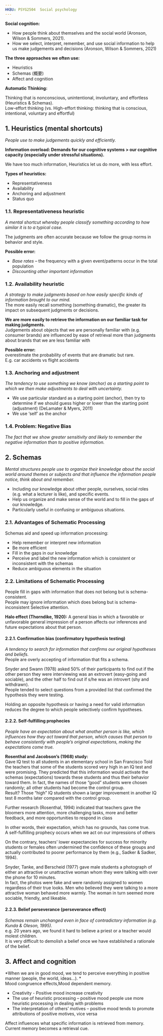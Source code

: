 ```yaml
---
HKBU: PSYG2504  Social psychology
---
```


**Social cognition:**  

- How people think about themselves and the social world (Aronson, Wilson & Sommers, 2021).  
- How we select, interpret, remember, and use social information to help us make judgements and decisions (Aronson, Wilson & Sommers, 2021)

**The three approaches we often use:**

- Heuristics
- Schemas (概要)
- Affect and cognition

**Automatic Thinking:**

Thinking that is nonconscious, unintentional, involuntary, and effortless (Heuristics & Schemas).  
Low-effort thinking (vs. High-effort thinking: thinking that is conscious, intentional, voluntary and effortful)

## 1. Heuristics (mental shortcuts)

*People use to make judgements quickly and efficiently.*

**Information overload: Demands for our cognitive systems > our cognitive capacity (especially under stressful situations).**

We have too much information, Heuristics let us do more, with less effort.

**Types of heuristics:**

- Representativeness 
- Availability 
- Anchoring and adjustment
- Status quo

### 1.1. Representativeness heuristic

*A mental shortcut whereby people classify something according to how similar it is to a typical case.*

The judgments are often accurate because we follow the group norms in behavior and style.

**Possible error:** 

- *Base rates* – the frequency with a given event/patterns occur in the total population
- *Discounting other important information*

### 1.2. Availability heuristic

*A strategy to make judgments based on how *easily* specific kinds of information brought to our mind.*  
The more easily recall something (something dramatic), the greater its impact on subsequent judgments or decisions.

**We are more easily to retrieve the information on our familiar task for making judgments.**  
Judgements about objects that we are personally familiar with (e.g. consumer brands) are influenced by ease of retrieval more than judgments about brands that we are less familiar with 

**Possible error:**  
overestimate the probability of events that are dramatic but rare.  
E.g. car accidents vs flight accidents

### 1.3. Anchoring and adjustment

*The tendency to use something we know (anchor) as a starting point to which we then make adjustments to deal with uncertainty.*

- We use particular standard as a starting point (anchor), then try to determine if we should guess higher or lower than the starting point (adjustment) (DeLamater & Myers, 2011)
- We use ‘self’ as the anchor

### 1.4. Problem: Negative Bias

*The fact that we show greater sensitivity and likely to remember the negative information than to positive information.*

## 2. Schemas

*Mental structures people use to organize their knowledge about the social world around themes or subjects and that influence the information people notice, think about and remember.*

- Including our knowledge about other people, ourselves, social roles (e.g. what a lecturer is like), and specific events.
- Help us organize and make sense of the world and to fill in the gaps of our knowledge.
- Particularly useful in confusing or ambiguous situations.

### 2.1. Advantages of Schematic Processing

Schemas aid and speed up information processing:

- Help remember or interpret new information
- Be more efficient
- Fill in the gaps in our knowledge
- Perceive and label the new information which is consistent or inconsistent with the schemas
- Reduce ambiguous elements in the situation

### 2.2. Limitations of Schematic Processing

People fill in gaps with information that does not belong but is schema-consistent.  
People may ignore information which does belong but is schema-inconsistent 
Selective attention.

**Halo effect (Thorndike, 1920):** A general bias in which a favorable or unfavorable general impression of a person affects our inferences and future expectations about that person.

#### 2.2.1. Confirmation bias (confirmatory hypothesis testing)

*A tendency to search for information that confirms our original hypotheses and beliefs.*  
People are overly accepting of information that fits a schema.

Snyder and Swann (1978) asked 50% of their participants to find out if the other person they were interviewing was an extrovert (easy-going and sociable), and the other half to find out if s/he was an introvert (shy and withdrawn).  
People tended to select questions from a provided list that confirmed the hypothesis they were testing.

Holding an opposite hypothesis or having a need for valid information reduces the degree to which people selectively confirm hypotheses.

#### 2.2.2. Self-fulfilling prophecies

*People have an expectation about what another person is like, which influences how they act toward that person, which causes that person to behave consistently with people’s original expectations, making the expectations come true.*

**Rosenthal and Jacobson’s (1968) study:**  
Gave IQ test to all students in an elementary school in San Francisco
Told the teachers that some of the students scored very high in an IQ test and were promising.
They predicted that this information would activate the schemas (expectations) towards these students and thus their behavior toward them.
In fact, the names of those “good” students were chosen randomly; all other students had become the control group.  
Result?
Those “high” IQ students shown a larger improvement in another IQ test 8 months later compared with the control group.

Further research (Rosenthal, 1994) indicated that teachers gave the bloomers more attention, more challenging tasks, more and better feedback, and more opportunities to respond in class

In other words, their expectation, which has no grounds, has come true.  
A self-fulfilling prophecy occurs when we act on our impressions of others

On the contrary, teachers’ lower expectancies for success for minority students or females often undermined the confidence of these groups and actually contributed to poorer performance by them (e.g., Sadker & Sadker, 1994).

Snyder, Tanke, and Berscheid (1977) gave male students a photograph of either an attractive or unattractive woman whom they were talking with over the phone for 10 minutes.  
In fact, the photos were fake and were randomly assigned to women regardless of their true looks.
Men who believed they were talking to a more attractive woman behaved more warmly. The woman in turn seemed more sociable, friendly, and likeable.

#### 2.2.3. Belief perseverance (perseverance effect)

*Schemas remain unchanged even in face of contradictory information (e.g. Kunda & Oleson, 1995).*  
e.g. 20 years ago, we found it hard to believe a priest or a teacher would molest children.  
It is very difficult to demolish a belief once we have established a rationale of the belief.

## 3. Affect and cognition

*When we are in good mood, we tend to perceive everything in positive manner (people, the world, ideas…). *  
Mood congruence effects,Mood dependent memory.

- Creativity - Positive mood increase creativity
- The use of heuristic processing – positive mood people use more heuristic processing in dealing with problems
- The interpretation of others’ motives – positive mood tends to promote attributions of positive motives, vice versa

Affect influences what specific information is retrieved from memory.
Current memory becomes a retrieval cue.
